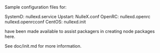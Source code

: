 Sample configuration files for:

SystemD: nullexd.service
Upstart: NulleX.conf
OpenRC:  nullexd.openrc
         nullexd.openrcconf
CentOS:  nullexd.init

have been made available to assist packagers in creating node packages here.

See doc/init.md for more information.
